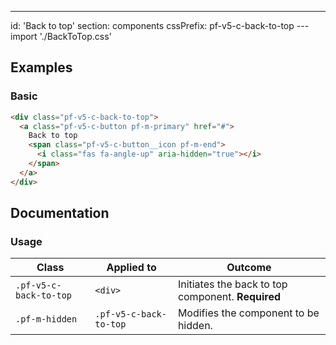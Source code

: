 ---
id: 'Back to top'
section: components
cssPrefix: pf-v5-c-back-to-top
---import './BackToTop.css'

## Examples

### Basic

```html
<div class="pf-v5-c-back-to-top">
  <a class="pf-v5-c-button pf-m-primary" href="#">
    Back to top
    <span class="pf-v5-c-button__icon pf-m-end">
      <i class="fas fa-angle-up" aria-hidden="true"></i>
    </span>
  </a>
</div>

```

## Documentation

### Usage

| Class | Applied to | Outcome |
| -- | -- | -- |
| `.pf-v5-c-back-to-top` | `<div>` | Initiates the back to top component. **Required** |
| `.pf-m-hidden` | `.pf-v5-c-back-to-top` | Modifies the component to be hidden. |
